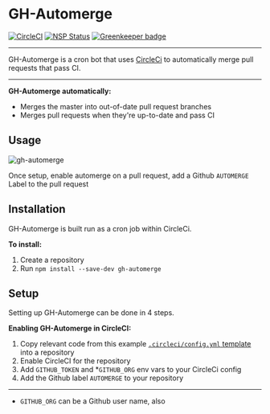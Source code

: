 # GH-Automerge

[![CircleCI](https://circleci.com/gh/jonathanong/gh-automerge/tree/master.svg?style=svg&circle-token=d89466bafa3597afd2af10e1305ecac50a76958f)](https://circleci.com/gh/jonathanong/gh-automerge/tree/master)
[![NSP Status](https://nodesecurity.io/orgs/jonathanong/projects/90f33c5d-5d57-410c-9899-4e1e7b3a254a/badge)](https://nodesecurity.io/orgs/jonathanong/projects/90f33c5d-5d57-410c-9899-4e1e7b3a254a)
[![Greenkeeper badge](https://badges.greenkeeper.io/jonathanong/gh-automerge.svg)](https://greenkeeper.io/)

----

GH-Automerge is a cron bot that uses [CircleCi](http://circleci.com/) to automatically merge pull requests that pass CI.

----

**GH-Automerge automatically:**

- Merges the master into out-of-date pull request branches
- Merges pull requests when they're up-to-date and pass CI

## Usage

<image alt="gh-automerge" src="https://user-images.githubusercontent.com/1074042/45923024-427eb100-be8f-11e8-8b18-2c676bb8a4ed.jpg" />

Once setup, enable automerge on a pull request, add a Github `AUTOMERGE` Label to the pull request

## Installation

GH-Automerge is built run as a cron job within CircleCi.

**To install:**

1. Create a repository
1. Run `npm install --save-dev gh-automerge`

## Setup

Setting up GH-Automerge can be done in 4 steps.

**Enabling GH-Automerge in CircleCI:**

1. Copy relevant code from this example [`.circleci/config.yml` template](.circleci/template.config.yml) into a repository
1. Enable CircleCI for the repository
1. Add  `GITHUB_TOKEN` and *`GITHUB_ORG` env vars to your CircleCi config
1. Add the Github label `AUTOMERGE` to your repository

----

- `GITHUB_ORG` can be a Github user name, also

